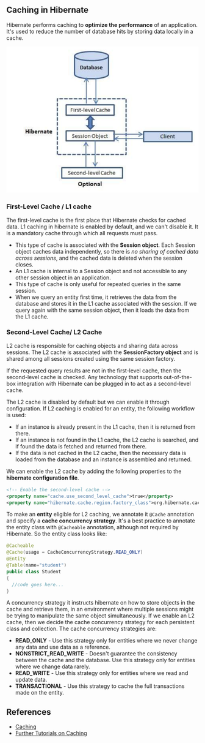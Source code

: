 ## Caching in Hibernate

Hibernate performs caching to **optimize the performance** of an application. It's used to reduce the number of database hits by storing data locally in a cache.


![caching](./../images/cache.png)


### First-Level Cache / L1 cache

The first-level cache is the first place that Hibernate checks for cached data. L1 caching in hibernate is enabled by default, and we can't disable it. It is a mandatory cache through which all requests must pass. 

* This type of cache is associated with the **Session object**. Each Session object caches data independently, so there is *no sharing of cached data across sessions*, and the cached data is deleted when the session closes.
* An L1 cache is internal to a Session object and not accessible to any other session object in an application. 
* This type of cache is only useful for repeated queries in the same session.
* When we query an entity first time, it retrieves the data from the database and stores it in the L1 cache associated with the session. If we query again with the same session object, then it loads the data from the L1 cache.

### Second-Level Cache/ L2 Cache

L2 cache is responsible for caching objects and sharing data across sessions. The L2 cache is associated with the **SessionFactory object** and is shared among all sessions created using the same session factory. 

If the requested query results are not in the first-level cache, then the second-level cache is checked. Any technology that supports out-of-the-box integration with Hibernate can be plugged in to act as a second-level cache.

The L2 cache is disabled by default but we can enable it through configuration. If L2 caching is enabled for an entity, the following workflow is used:

*  If an instance is already present in the L1 cache, then it is returned from there.  
*  If an instance is not found in the L1 cache, the L2 cache is searched, and if found the data is fetched and returned from there.
*  If the data is not cached in the L2 cache, then the necessary data is loaded from the database and an instance is assembled and returned.

We can enable the L2 cache by adding the following properties to the **hibernate configuration file**.

```xml
<!-- Enable the second-level cache -->  
<property name="cache.use_second_level_cache">true</property>
<property name="hibernate.cache.region.factory_class">org.hibernate.cache.ehcache.EhCacheRegionFactory</property>
``` 

To make an **entity** eligible for L2 caching, we annotate it `@Cache` annotation and specify a **cache concurrency strategy**. It's a best practice to annotate the entity class with `@Cacheable` annotation, although not required by Hibernate. So the entity class looks like:

```java
@Cacheable
@Cache(usage = CacheConcurrencyStrategy.READ_ONLY)
@Entity
@Table(name="student")
public class Student
{
  //code goes here...
}
```

A concurrency strategy it instructs hibernate on how to store objects in the cache and retrieve them, in an environment where multiple sessions might be trying to manipulate the same object simultaneously. If we enable an L2 cache, then we decide the cache concurrency strategy for each persistent class and collection.  The cache concurrency strategies are:

* **READ_ONLY** - Use this strategy only for entities where we never change any data and use data as a reference.
* **NONSTRICT_READ_WRITE** - Doesn't guarantee the consistency between the cache and the database. Use this strategy only for entities where we change data rarely.
* **READ_WRITE** - Use this strategy only for entities where we read and update data. 
* **TRANSACTIONAL** - Use this strategy to cache the full transactions made on the entity.


## References

* [Caching](https://docs.jboss.org/hibernate/orm/5.4/userguide/html_single/Hibernate_User_Guide.html#caching)
* [Further Tutorials on Caching](https://www.tutorialspoint.com/hibernate/hibernate_caching.htm)
